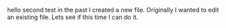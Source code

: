 hello 
second test 
in the past I created a new file. Originally I wanted to edit an existing file.
Lets see if this time I can do it. 


